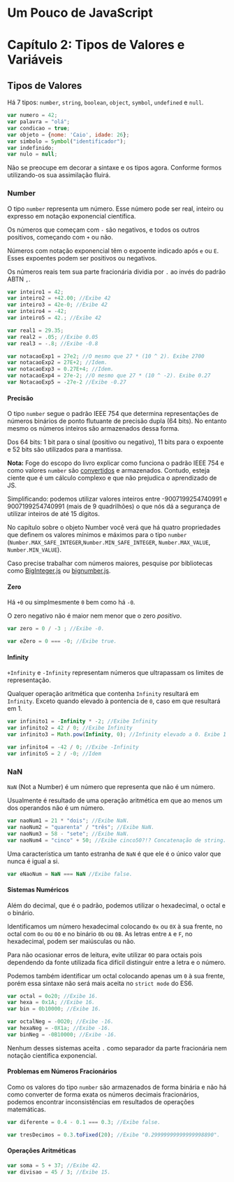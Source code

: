 # Um Pouco de JavaScript
# Capítulo 2: Tipos de Valores e Variáveis

## Tipos de Valores

Há 7 tipos: `number`, `string`, `boolean`, `object`, `symbol`, `undefined` e `null`.

```js
var numero = 42;
var palavra = "olá";
var condicao = true;
var objeto = {nome: 'Caio', idade: 26};
var simbolo = Symbol("identificador");
var indefinido;
var nulo = null;
```

Não se preocupe em decorar a sintaxe e os tipos agora. Conforme formos utilizando-os sua assimilação fluirá.

### Number

O tipo `number` representa um número. Esse número pode ser real, inteiro ou expresso em notação exponencial científica.

Os números que começam com `-` são negativos, e todos os outros positivos, começando com `+` ou não.

Números com notação exponencial têm o expoente indicado após `e` ou `E`. Esses expoentes podem ser positivos ou negativos.

Os números reais tem sua parte fracionária dividia por `.` ao invés do padrão ABTN `,`.

```js
var inteiro1 = 42;
var inteiro2 = +42.00; //Exibe 42
var inteiro3 = 42e-0; //Exibe 42
var inteiro4 = -42;
var inteiro5 = 42.; //Exibe 42

var real1 = 29.35; 
var real2 = .05; //Exibe 0.05
var real3 = -.8; //Exibe -0.8

var notacaoExp1 = 27e2; //O mesmo que 27 * (10 ^ 2). Exibe 2700
var notacaoExp2 = 27E+2; //Idem.
var notacaoExp3 = 0.27E+4; //Idem.
var notacaoExp4 = 27e-2; //O mesmo que 27 * (10 ^ -2). Exibe 0.27
var NotacaoExp5 = -27e-2 //Exibe -0.27
```

#### Precisão

O tipo `number` segue o padrão IEEE 754 que determina representações de números binários de ponto flutuante de precisão dupla (64 bits). No entanto mesmo os números inteiros são armazenados dessa forma.

Dos 64 bits: 1 bit para o sinal (positivo ou negativo), 11 bits para o expoente e 52 bits são utilizados para a mantissa.

**Nota:** Foge do escopo do livro explicar como funciona o padrão IEEE 754 e como valores `number` são [convertidos](http://www.h-schmidt.net/FloatConverter/IEEE754.html) e armazenados. Contudo, esteja ciente que é um cálculo complexo e que não prejudica o aprendizado de JS.

Simplificando: podemos utilizar valores inteiros entre -9007199254740991 e 9007199254740991 (mais de 9 quadrilhões) o que nós dá a segurança de utilizar inteiros de até 15 dígitos. 

No capítulo sobre o objeto Number você verá que há quatro propriedades que definem os valores mínimos e máximos para o tipo `number` (`Number.MAX_SAFE_INTEGER`,`Number.MIN_SAFE_INTEGER`, `Number.MAX_VALUE`, `Number.MIN_VALUE`).

Caso precise trabalhar com números maiores, pesquise por bibliotecas como [BigInteger.js](https://github.com/peterolson/BigInteger.js) ou [bignumber.js](https://github.com/MikeMcl/bignumber.js).

#### Zero

Há `+0` ou simplmesmente `0` bem como há `-0`. 

O zero negativo não é maior nem menor que o zero *positivo*. 

```js
var zero = 0 / -3 ; //Exibe -0.

var eZero = 0 === -0; //Exibe true.
```

#### Infinity

`+Infinity` e `-Infinity` representam números que ultrapassam os limites de representação. 

Qualquer operação aritmética que contenha `Infinity` resultará em `Infinity`. Exceto quando elevado à pontencia de `0`, caso em que resultará em 1.

```js
var infinito1 = -Infinity * -2; //Exibe Infinity
var infinito2 = 42 / 0; //Exibe Infinity
var infinito3 = Math.pow(Infinity, 0); //Infinity elevado a 0. Exibe 1

var infinito4 = -42 / 0; //Exibe -Infinity
var infinito5 = 2 / -0; //Idem
```

### NaN

`NaN` (Not a Number) é um número que representa que não é um número. 

Usualmente é resultado de uma operação aritmética em que ao menos um dos operandos não é um número.

```js
var naoNum1 = 21 * "dois"; //Exibe NaN.
var naoNum2 = "quarenta" / "três"; //Exibe NaN.
var naoNum3 = 58 - "sete"; //Exibe NaN.
var naoNum4 = "cinco" + 50; //Exibe cinco50?!? Concatenação de string. Explicarei na próxima seção!
```
Uma característica um tanto estranha de `NaN` é que ele é o único valor que nunca é igual a si.

```js
var eNaoNum = NaN === NaN //Exibe false.
```

#### Sistemas Numéricos

Além do decimal, que é o padrão, podemos utilizar o hexadecimal, o octal e o binário. 

Identificamos um número hexadecimal colocando `0x` ou `0X` à sua frente, no octal com `0o` ou `0O` e no binário `0b` ou `0B`. As letras entre `A` e `F`, no hexadecimal, podem ser maiúsculas ou não.

Para não ocasionar erros de leitura, evite utilizar `0O` para octais pois dependendo da fonte utilizada fica  difícil distinguir entre a letra e o número.

Podemos também identificar um octal colocando apenas um `0` à sua frente, porém essa sintaxe não será mais aceita no `strict mode` do ES6.

```js
var octal = 0o20; //Exibe 16.
var hexa = 0x1A; //Exibe 16.
var bin = 0b10000; //Exibe 16.

var octalNeg = -0O20; //Exibe -16.
var hexaNeg = -0X1a; //Exibe -16.
var binNeg = -0B10000; //Exibe -16.
```

Nenhum desses sistemas aceita `.` como separador da parte fracionária nem notação científica exponencial.


#### Problemas em Números Fracionários

Como os valores do tipo `number` são armazenados de forma binária e não há como converter de forma exata os números decimais fracionários, podemos encontrar inconsistências em resultados de operações matemáticas.

```js
var diferente = 0.4 - 0.1 === 0.3; //Exibe false.

var tresDecimos = 0.3.toFixed(20); //Exibe "0.29999999999999998890".
```

#### Operações Aritméticas

```js
var soma = 5 + 37; //Exibe 42.
var divisao = 45 / 3; //Exibe 15.
```
